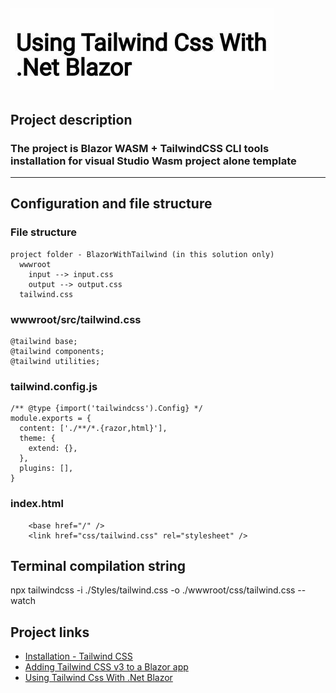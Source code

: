 ![](https://github.com/SergeyDavidovich/BlazorWithTailwind/blob/master/BlazorTailwind.png)
----
## Project description ##
### The project is Blazor WASM + TailwindCSS CLI tools installation for visual Studio Wasm project alone template ###
---
## Configuration and file structure

### File structure
```
project folder - BlazorWithTailwind (in this solution only)
  wwwroot
    input --> input.css
    output --> output.css
  tailwind.css
```
### wwwroot/src/tailwind.css
```
@tailwind base;
@tailwind components;
@tailwind utilities;
```
### tailwind.config.js
```
/** @type {import('tailwindcss').Config} */
module.exports = {
  content: ['./**/*.{razor,html}'],
  theme: {
    extend: {},
  },
  plugins: [],
}
```
### index.html
```
    <base href="/" />
    <link href="css/tailwind.css" rel="stylesheet" />
```
## Terminal compilation string
npx tailwindcss -i ./Styles/tailwind.css -o ./wwwroot/css/tailwind.css --watch
## Project links
- [Installation - Tailwind CSS](https://tailwindcss.com/docs/installation)
- [Adding Tailwind CSS v3 to a Blazor app](https://chrissainty.com/adding-tailwind-css-v3-to-a-blazor-app/)
- [Using Tailwind Css With .Net Blazor](https://dev.to/rasheedmozaffar/using-tailwind-css-with-net-blazor-4ng7)

